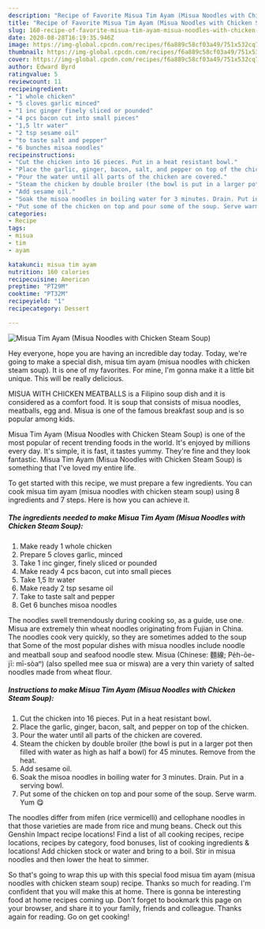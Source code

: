 ```yaml
---
description: "Recipe of Favorite Misua Tim Ayam (Misua Noodles with Chicken Steam Soup)"
title: "Recipe of Favorite Misua Tim Ayam (Misua Noodles with Chicken Steam Soup)"
slug: 160-recipe-of-favorite-misua-tim-ayam-misua-noodles-with-chicken-steam-soup
date: 2020-08-28T16:19:35.946Z
image: https://img-global.cpcdn.com/recipes/f6a889c58cf03a49/751x532cq70/misua-tim-ayam-misua-noodles-with-chicken-steam-soup-recipe-main-photo.jpg
thumbnail: https://img-global.cpcdn.com/recipes/f6a889c58cf03a49/751x532cq70/misua-tim-ayam-misua-noodles-with-chicken-steam-soup-recipe-main-photo.jpg
cover: https://img-global.cpcdn.com/recipes/f6a889c58cf03a49/751x532cq70/misua-tim-ayam-misua-noodles-with-chicken-steam-soup-recipe-main-photo.jpg
author: Edward Byrd
ratingvalue: 5
reviewcount: 11
recipeingredient:
- "1 whole chicken"
- "5 cloves garlic minced"
- "1 inc ginger finely sliced or pounded"
- "4 pcs bacon cut into small pieces"
- "1,5 ltr water"
- "2 tsp sesame oil"
- "to taste salt and pepper"
- "6 bunches misoa noodles"
recipeinstructions:
- "Cut the chicken into 16 pieces. Put in a heat resistant bowl."
- "Place the garlic, ginger, bacon, salt, and pepper on top of the chicken."
- "Pour the water until all parts of the chicken are covered."
- "Steam the chicken by double broiler (the bowl is put in a larger pot then filled with water as high as half a bowl) for 45 minutes. Remove from the heat."
- "Add sesame oil."
- "Soak the misoa noodles in boiling water for 3 minutes. Drain. Put in a serving bowl."
- "Put some of the chicken on top and pour some of the soup. Serve warm. Yum 😋"
categories:
- Recipe
tags:
- misua
- tim
- ayam

katakunci: misua tim ayam 
nutrition: 160 calories
recipecuisine: American
preptime: "PT29M"
cooktime: "PT32M"
recipeyield: "1"
recipecategory: Dessert

---
```



![Misua Tim Ayam (Misua Noodles with Chicken Steam Soup)](https://img-global.cpcdn.com/recipes/f6a889c58cf03a49/751x532cq70/misua-tim-ayam-misua-noodles-with-chicken-steam-soup-recipe-main-photo.jpg)

Hey everyone, hope you are having an incredible day today. Today, we're going to make a special dish, misua tim ayam (misua noodles with chicken steam soup). It is one of my favorites. For mine, I'm gonna make it a little bit unique. This will be really delicious.

MISUA WITH CHICKEN MEATBALLS is a Filipino soup dish and it is considered as a comfort food. It is soup that consists of misua noodles, meatballs, egg and. Misua is one of the famous breakfast soup and is so popular among kids.

Misua Tim Ayam (Misua Noodles with Chicken Steam Soup) is one of the most popular of recent trending foods in the world. It's enjoyed by millions every day. It's simple, it is fast, it tastes yummy. They're fine and they look fantastic. Misua Tim Ayam (Misua Noodles with Chicken Steam Soup) is something that I've loved my entire life.


To get started with this recipe, we must prepare a few ingredients. You can cook misua tim ayam (misua noodles with chicken steam soup) using 8 ingredients and 7 steps. Here is how you can achieve it.

<!--inarticleads1-->

##### The ingredients needed to make Misua Tim Ayam (Misua Noodles with Chicken Steam Soup):

1. Make ready 1 whole chicken
1. Prepare 5 cloves garlic, minced
1. Take 1 inc ginger, finely sliced ​​or pounded
1. Make ready 4 pcs bacon, cut into small pieces
1. Take 1,5 ltr water
1. Make ready 2 tsp sesame oil
1. Take to taste salt and pepper
1. Get 6 bunches misoa noodles


The noodles swell tremendously during cooking so, as a guide, use one. Misua are extremely thin wheat noodles originating from Fujian in China. The noodles cook very quickly, so they are sometimes added to the soup that Some of the most popular dishes with misua noodles include noodle and meatball soup and seafood noodle stew. Misua (Chinese: 麵線; Pe̍h-ōe-jī: mī-sòaⁿ) (also spelled mee sua or miswa) are a very thin variety of salted noodles made from wheat flour. 

<!--inarticleads2-->

##### Instructions to make Misua Tim Ayam (Misua Noodles with Chicken Steam Soup):

1. Cut the chicken into 16 pieces. Put in a heat resistant bowl.
1. Place the garlic, ginger, bacon, salt, and pepper on top of the chicken.
1. Pour the water until all parts of the chicken are covered.
1. Steam the chicken by double broiler (the bowl is put in a larger pot then filled with water as high as half a bowl) for 45 minutes. Remove from the heat.
1. Add sesame oil.
1. Soak the misoa noodles in boiling water for 3 minutes. Drain. Put in a serving bowl.
1. Put some of the chicken on top and pour some of the soup. Serve warm. Yum 😋


The noodles differ from mifen (rice vermicelli) and cellophane noodles in that those varieties are made from rice and mung beans. Check out this Genshin Impact recipe locations! Find a list of all cooking recipes, recipe locations, recipes by category, food bonuses, list of cooking ingredients &amp; locations! Add chicken stock or water and bring to a boil. Stir in misua noodles and then lower the heat to simmer. 

So that's going to wrap this up with this special food misua tim ayam (misua noodles with chicken steam soup) recipe. Thanks so much for reading. I'm confident that you will make this at home. There is gonna be interesting food at home recipes coming up. Don't forget to bookmark this page on your browser, and share it to your family, friends and colleague. Thanks again for reading. Go on get cooking!
